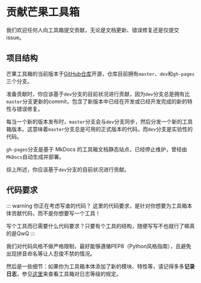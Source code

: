# 贡献芒果工具箱

我们欢迎任何人向工具箱提交贡献，无论是文档更新、错误修复还是仅提交issue。

## 项目结构

芒果工具箱的当前版本于[GitHub仓库](https://github.com/mangofanfan/FanTools2)开源，仓库目前拥有`master`、`dev`和`gh-pages`三个分支。

准备贡献时，你应该基于`dev`分支的目前状况进行贡献，因为`dev`分支总是拥有比`master`分支更新的commit，包含了新版本中已经在开发或已经开发完成的新的特性与错误修复。

每当一个新的版本发布时，`master`分支会与`dev`分支同步，然后分发一个新的工具箱版本。这意味着`master`分支总是可用的正式版本的代码，而`dev`分支是实验性的代码。

`gh-pages`分支是基于 MkDocs 的工具箱文档静态站点，已经停止维护，曾经由`MkDocs`自动生成并部署。

综上所述，你应该基于`dev`分支的目前状况进行贡献。

## 代码要求

::: warning 你正在考虑写谁的代码？
这里的代码要求，是针对你想要为工具箱本体贡献代码，而不是你想要写一个工具！

写个工具而已需要什么代码要求？只要有个工具的结构，随便写写不也就行了嘛真的是QwQ
:::

我们对代码风格不做严格限制，最好能够遵循PEP8（Python风格指南），且避免出现拼音命名等让人忍俊不禁的情况。

然后是一些细节：如果你为工具箱本体添加了新的模块、特性等，请记得多多**记录日志**，参见[这里](/inuse/log.md)来查看工具箱对日志等级的规定。